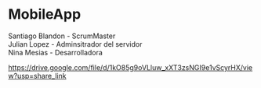 # MobileApp
Santiago Blandon - ScrumMaster
<br/> Julian Lopez - Adminsitrador del servidor
<br/> Nina Mesias - Desarrolladora

https://drive.google.com/file/d/1kO85g9oVLluw_xXT3zsNGI9e1vScyrHX/view?usp=share_link
